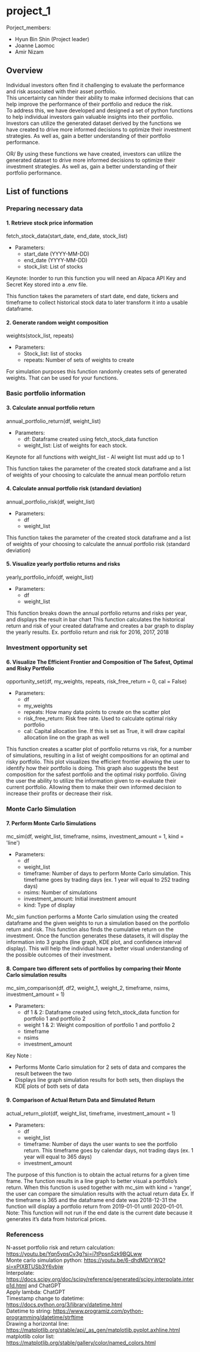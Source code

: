 # project_1

Porject_members:
- Hyun Bin Shin (Project leader)
- Joanne Laomoc
- Amir Nizam



## Overview

Individual investors often find it challenging to evaluate the performance and risk associated with their asset portfolio. <br>
This uncertainty can hinder their ability to make informed decisions that can help improve the performance of their portfolio and reduce the risk. <br>
To address this, we have developed and designed a set of python functions to help individual investors gain valuable insights into their portfolio. <br>
Investors can utilize the generated dataset derived by the functions we have created to drive more informed decisions to optimize their investment strategies. As well as, gain a better understanding of their portfolio performance. <br>


OR/
By using these functions we have created, investors can utilize the generated dataset  to drive more informed decisions to optimize their investment strategies. As well as, gain a better understanding of their portfolio performance. <br>


## List of functions


### Preparing necessary data 

#### 1. Retrieve stock price information

fetch_stock_data(start_date, end_date, stock_list)
- Parameters: 
    - start_date (YYYY-MM-DD)
    - end_date (YYYY-MM-DD)
    - stock_list: List of stocks 

Keynote: Inorder to run this function you will need an Alpaca API Key and Secret Key stored into a .env file.

This function takes the parameters of start date, end date, tickers and timeframe to collect historical stock data to later transform it into a usable dataframe.  

#### 2. Generate random weight composition

weights(stock_list, repeats)
- Parameters:
    - Stock_list: list of stocks
    - repeats: Number of sets of weights to create

For simulation purposes this function randomly creates sets of generated weights. That can be used for your functions. 



### Basic portfolio information

#### 3. Calculate annual portfolio return

annual_portfolio_return(df, weight_list)
- Parameters:
    - df: Dataframe created using fetch_stock_data function
    - weight_list: List of weights for each stock. 

Keynote for all functions with weight_list - Al  weight list must add up to 1

This function takes the parameter of the created stock dataframe and a list of weights of your choosing to calculate the annual mean portfolio return

#### 4. Calculate annual portfolio risk (standard deviation)

annual_portfolio_risk(df, weight_list)
- Parameters:
    - df
    - weight_list

This function takes the parameter of the created stock dataframe  and a list of weights of your choosing to calculate the annual portfolio risk (standard deviation)

#### 5. Visualize yearly portfolio returns and risks

yearly_portfolio_info(df, weight_list)
- Parameters:
    - df
    - weight_list

This function breaks down the annual portfolio returns and risks per year, and displays the result in bar chart
This function calculates the historical return and risk of your created dataframe and creates a bar graph to display the yearly results. 
Ex. portfolio return and risk for 2016, 2017, 2018



### Investment opportunity set

#### 6. Visualize The Efficient Frontier and Composition of The Safest, Optimal and Risky Portfolio

opportunity_set(df, my_weights, repeats, risk_free_return = 0, cal = False)
- Parameters: 
    - df
    - my_weights
    - repeats: How many data points to create on the scatter plot
    - risk_free_return: Risk free rate. Used to calculate optimal risky portfolio
    - cal: Capital allocation line. If this is set as True, it will draw capital allocation line on the graph as well

This function creates a scatter plot of portfolio returns vs risk, for a number of simulations, resulting in a list of weight compositions for an optimal and risky portfolio. This plot visualizes the efficient frontier allowing the user to identify how their portfolio is doing. This graph also suggests the best composition for the safest portfolio and the optimal risky portfolio. Giving the user the ability to utilize the information given to re-evaluate their current portfolio. Allowing them to make their own informed decision to increase their profits or decrease their risk.



### Monte Carlo Simulation

#### 7. Perform Monte Carlo Simulations

mc_sim(df, weight_list, timeframe, nsims, investment_amount = 1, kind = 'line')
- Parameters:
    - df
    - weight_list
    - timeframe: Number of days to perform Monte Carlo simulation. This timeframe goes by trading days (ex. 1 year will equal to 252 trading days)
    - nsims: Number of simulations
    - investment_amount: Initial investment amount
    - kind: Type of display


Mc_sim function performs a Monte Carlo simulation using the created dataframe and the given weights to run a simulation based on the portfolio return and risk. This function also finds the cumulative return on the investment. Once the function generates these datasets, it will display the information into 3 graphs (line graph, KDE plot, and confidence interval display). This will help the individual have a better visual understanding of the possible outcomes of their investment.

#### 8. Compare two different sets of portfolios by comparing their Monte Carlo simulation results 

mc_sim_comparison(df, df2, weight_1, weight_2, timeframe, nsims, investment_amount = 1)
- Parameters:
    - df 1 & 2: Dataframe created using fetch_stock_data function for portfolio 1 and portfolio 2
    - weight 1 & 2: Weight composition of portfolio 1 and portfolio 2
    - timeframe
    - nsims
    - investment_amount

Key Note :
- Performs Monte Carlo simulation for 2 sets of data and compares the result between the two
- Displays line graph simulation results for both sets, then displays the KDE plots of both sets of data

#### 9. Comparison of Actual Return Data and Simulated Return

actual_return_plot(df, weight_list, timeframe, investment_amount = 1)
- Parameters:
    - df
    - weight_list
    - timeframe: Number of days the user wants to see the portfolio return. This timeframe goes by calendar days, not trading days (ex. 1 year will equal to 365 days)
    - investment_amount

The purpose of this function is to obtain the actual returns for a given time frame. The function results in a line graph to better visual a portfolio’s return. When this function is used together with mc_sim with kind = ‘range’, the user can compare the simulation results with the actual return data
Ex.  If the timeframe is 365 and the dataframe end date was 2018-12-31 the function will display a portfolio return from 2019-01-01 until 2020-01-01.
Note: This function will not run if the end date is the current date because it generates it’s data from historical prices. 





### Referencess
N-asset portfolio risk and return calculation: https://youtu.be/Yqn5ypsCv3g?si=i7tPpsnSzk9BQLww <br>
Monte carlo simulation python: https://youtu.be/6-dhdMDiYWQ?si=xPIXBTUSb3Y6vbjw <br>
Interpolate: https://docs.scipy.org/doc/scipy/reference/generated/scipy.interpolate.interp1d.html and ChatGPT <br>
Apply lambda: ChatGPT <br>
Timestamp change to datetime: https://docs.python.org/3/library/datetime.html <br>
Datetime to string: https://www.programiz.com/python-programming/datetime/strftime <br>
Drawing a horizontal line: https://matplotlib.org/stable/api/_as_gen/matplotlib.pyplot.axhline.html <br>
matplotlib color list: https://matplotlib.org/stable/gallery/color/named_colors.html <br>















